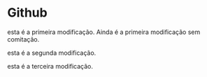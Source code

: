 # Github

esta é a primeira modificação. Ainda é a primeira modificação sem comitação.

esta é a segunda modificação.

esta é a terceira modificação. 
